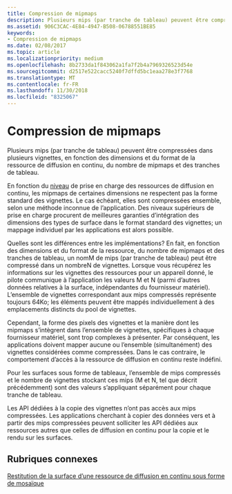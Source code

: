```yaml
---
title: Compression de mipmaps
description: Plusieurs mips (par tranche de tableau) peuvent être compressées dans plusieurs vignettes, en fonction des dimensions et du format de la ressource de diffusion en continu, du nombre de mipmaps et des tranches de tableau.
ms.assetid: 906C3CAC-4E84-4947-B508-06788551BE85
keywords:
- Compression de mipmaps
ms.date: 02/08/2017
ms.topic: article
ms.localizationpriority: medium
ms.openlocfilehash: 8b2733da1f843062a1fa7f2b4a7969326523d54e
ms.sourcegitcommit: d2517e522cacc5240f7dffd5bc1eaa278e3f7768
ms.translationtype: MT
ms.contentlocale: fr-FR
ms.lasthandoff: 11/30/2018
ms.locfileid: "8325067"
---
```

# <a name="mipmap-packing"></a>Compression de mipmaps


Plusieurs mips (par tranche de tableau) peuvent être compressées dans plusieurs vignettes, en fonction des dimensions et du format de la ressource de diffusion en continu, du nombre de mipmaps et des tranches de tableau.

En fonction du [niveau](streaming-resources-features-tiers.md) de prise en charge des ressources de diffusion en continu, les mipmaps de certaines dimensions ne respectent pas la forme standard des vignettes. Le cas échéant, elles sont compressées ensemble, selon une méthode inconnue de l’application. Des niveaux supérieurs de prise en charge procurent de meilleures garanties d’intégration des dimensions des types de surface dans le format standard des vignettes; un mappage individuel par les applications est alors possible.

Quelles sont les différences entre les implémentations? En fait, en fonction des dimensions et du format de la ressource, du nombre de mipmaps et des tranches de tableau, un nomM de mips (par tranche de tableau) peut être compressé dans un nombreN de vignettes. Lorsque vous récupérez les informations sur les vignettes des ressources pour un appareil donné, le pilote communique à l’application les valeurs M et N (parmi d’autres données relatives à la surface, indépendantes du fournisseur matériel). L’ensemble de vignettes correspondant aux mips compressés représente toujours 64Ko; les éléments peuvent être mappés individuellement à des emplacements distincts du pool de vignettes.

Cependant, la forme des pixels des vignettes et la manière dont les mipmaps s’intègrent dans l’ensemble de vignettes, spécifiques à chaque fournisseur matériel, sont trop complexes à présenter. Par conséquent, les applications doivent mapper aucune ou l’ensemble (simultanément) des vignettes considérées comme compressées. Dans le cas contraire, le comportement d’accès à la ressource de diffusion en continu reste indéfini.

Pour les surfaces sous forme de tableaux, l’ensemble de mips compressés et le nombre de vignettes stockant ces mips (M et N, tel que décrit précédemment) sont des valeurs s’appliquant séparément pour chaque tranche de tableau.

Les API dédiées à la copie des vignettes n’ont pas accès aux mips compressées. Les applications cherchant à copier des données vers et à partir des mips compressées peuvent solliciter les API dédiées aux ressources autres que celles de diffusion en continu pour la copie et le rendu sur les surfaces.

## <a name="span-idrelated-topicsspanrelated-topics"></a><span id="related-topics"></span>Rubriques connexes


[Restitution de la surface d’une ressource de diffusion en continu sous forme de mosaïque](how-a-streaming-resource-s-area-is-tiled.md)

 

 




